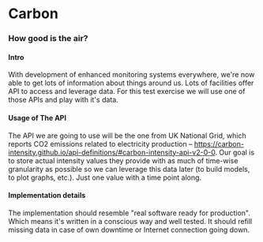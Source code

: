 # Carbon

### How good is the air?

#### Intro
With development of enhanced monitoring systems everywhere, we're now able to get lots of information about things around us. Lots of facilities offer API to access and leverage data.  For this test exercise we will use one of those APIs and play with it's data.

#### Usage of The API
The API we are going to use will be the one from UK National Grid, which reports CO2 emissions related to electricity production – https://carbon-intensity.github.io/api-definitions/#carbon-intensity-api-v2-0-0. Our goal is to store actual intensity values they provide with as much of time-wise granularity as possible so we can leverage this data later (to build models, to plot graphs, etc.). Just one value with a time point along.

#### Implementation details
The implementation should resemble "real software ready for production". Which means it's written in a conscious way and well tested. It should refill missing data in case of own downtime or Internet connection going down.


